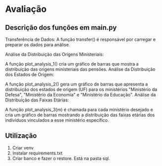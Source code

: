 # Avaliação

## Descrição dos funções em main.py 

Transferência de Dados: A função transfer() é responsável por carregar e preparar os dados para análise.

Análise da Distribuição das Origens Ministeriais:

A função plot_analysis_1() cria um gráfico de barras que mostra a distribuição das origens ministeriais das pensões.
Análise da Distribuição dos Estados de Origem:

A função plot_analysis_2() gera um gráfico de barras que apresenta a distribuição dos estados de origem (UF) para os ministérios "Ministério da Defesa", "Ministério da Economia" e "Ministério da Educação".
Análise da Distribuição das Faixas Etárias:

A função plot_analysis_3(m) é chamada para cada ministério desejado e cria um gráfico de barras mostrando a distribuição das faixas etárias dos indivíduos vinculados a esse ministério específico.

## Utilização

1. Criar venv
2. Instalar requirements.txt
3. Criar banco e fazer o restore. Está na pasta sql.

